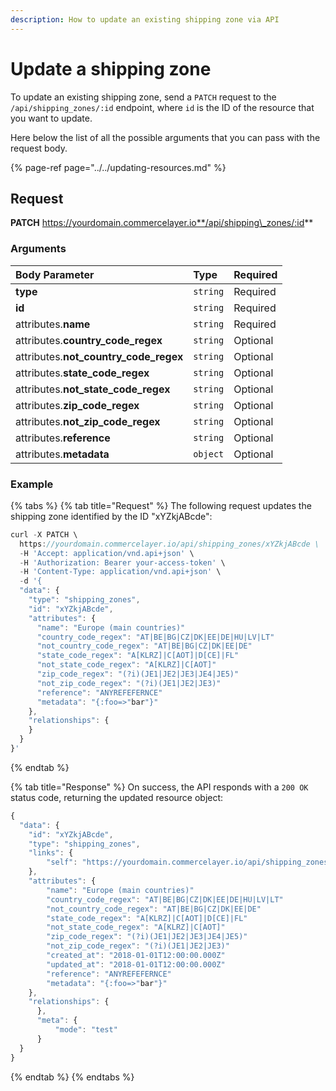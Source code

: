 ```yaml
---
description: How to update an existing shipping zone via API
---
```


# Update a shipping zone

To update an existing shipping zone, send a `PATCH` request to the `/api/shipping_zones/:id` endpoint, where `id` is the ID of the resource that you want to update.

Here below the list of all the possible arguments that you can pass with the request body.

{% page-ref page="../../updating-resources.md" %}

## Request

**PATCH** https://yourdomain.commercelayer.io**/api/shipping\_zones/:id**

### Arguments

| Body Parameter | Type | Required |
| :--- | :--- | :--- |
| **type** | `string` | Required |
| **id** | `string` | Required |
| attributes.**name** | `string` | Required |
| attributes.**country\_code\_regex** | `string` | Optional |
| attributes.**not\_country\_code\_regex** | `string` | Optional |
| attributes.**state\_code\_regex** | `string` | Optional |
| attributes.**not\_state\_code\_regex** | `string` | Optional |
| attributes.**zip\_code\_regex** | `string` | Optional |
| attributes.**not\_zip\_code\_regex** | `string` | Optional |
| attributes.**reference** | `string` | Optional |
| attributes.**metadata** | `object` | Optional |

### Example

{% tabs %}
{% tab title="Request" %}
The following request updates the shipping zone identified by the ID "xYZkjABcde":

```javascript
curl -X PATCH \
  https://yourdomain.commercelayer.io/api/shipping_zones/xYZkjABcde \
  -H 'Accept: application/vnd.api+json' \
  -H 'Authorization: Bearer your-access-token' \
  -H 'Content-Type: application/vnd.api+json' \
  -d '{
  "data": {
    "type": "shipping_zones",
    "id": "xYZkjABcde",
    "attributes": {
      "name": "Europe (main countries)"
      "country_code_regex": "AT|BE|BG|CZ|DK|EE|DE|HU|LV|LT"
      "not_country_code_regex": "AT|BE|BG|CZ|DK|EE|DE"
      "state_code_regex": "A[KLRZ]|C[AOT]|D[CE]|FL"
      "not_state_code_regex": "A[KLRZ]|C[AOT]"
      "zip_code_regex": "(?i)(JE1|JE2|JE3|JE4|JE5)"
      "not_zip_code_regex": "(?i)(JE1|JE2|JE3)"
      "reference": "ANYREFEFERNCE"
      "metadata": "{:foo=>"bar"}"
    },
    "relationships": {
    }
  }
}'
```
{% endtab %}

{% tab title="Response" %}
On success, the API responds with a `200 OK` status code, returning the updated resource object:

```javascript
{
  "data": {
    "id": "xYZkjABcde",
    "type": "shipping_zones",
    "links": {
        "self": "https://yourdomain.commercelayer.io/api/shipping_zones/xYZkjABcde"
    },
    "attributes": {
        "name": "Europe (main countries)"
        "country_code_regex": "AT|BE|BG|CZ|DK|EE|DE|HU|LV|LT"
        "not_country_code_regex": "AT|BE|BG|CZ|DK|EE|DE"
        "state_code_regex": "A[KLRZ]|C[AOT]|D[CE]|FL"
        "not_state_code_regex": "A[KLRZ]|C[AOT]"
        "zip_code_regex": "(?i)(JE1|JE2|JE3|JE4|JE5)"
        "not_zip_code_regex": "(?i)(JE1|JE2|JE3)"
        "created_at": "2018-01-01T12:00:00.000Z"
        "updated_at": "2018-01-01T12:00:00.000Z"
        "reference": "ANYREFEFERNCE"
        "metadata": "{:foo=>"bar"}"
    },
    "relationships": {
      },
      "meta": {
          "mode": "test"
      }
  }
}
```
{% endtab %}
{% endtabs %}

